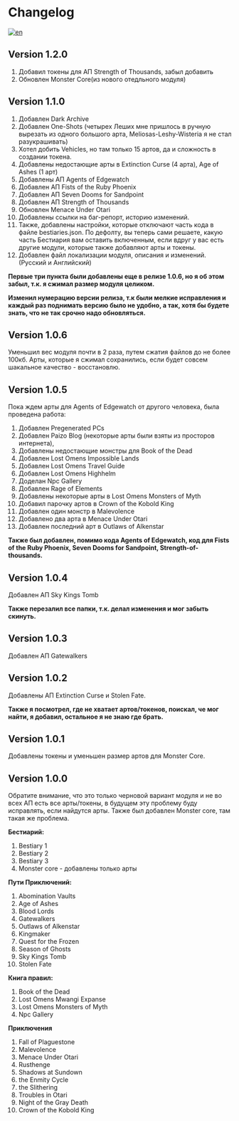 # Changelog

[![en](https://img.shields.io/badge/lang-en-red.svg)](https://github.com/Metofay/Pathfinder-2e-Bestiary-Token-Pack/blob/master/Changelog-en.md)

## Version 1.2.0
1. Добавил токены для АП Strength of Thousands, забыл добавить
2. Обновлен Monster Core(из нового отедльного модуля)

## Version 1.1.0
1. Добавлен Dark Archive
2. Добавлен One-Shots (четырех Леших мне пришлось в ручную вырезать из одного большого арта, Meliosas-Leshy-Wisteria я не стал разукрашивать)
3. Хотел добить Vehicles, но там только 15 артов, да и сложность в создании токена.
4. Добавлены недостающие арты в Extinction Curse (4 арта), Age of Ashes (1 арт)
5. Добавлены АП Agents of Edgewatch
6. Добавлен АП Fists of the Ruby Phoenix
7. Добавлен АП Seven Dooms for Sandpoint
8. Добавлен АП Strength of Thousands
9. Обновлен Menace Under Otari
10. Добавлены ссылки на баг-репорт, историю изменений.
11. Также, добавлены настройки, которые отключают часть кода в файле bestiaries.json. По дефолту, вы теперь сами решаете, какую часть Бестиария вам оставить включенным, если вдруг у вас есть другие модули, которые также добавляют арты и токены.
12. Добавлен файл локализации модуля, описания и изменений. (Русский и Английский)

<b>Первые три пункта были добавлены еще в релизе 1.0.6, но я об этом забыл, т.к. я сжимал размер модуля целиком.</b>

<b>Изменил нумерацию версии релиза, т.к были мелкие исправления и каждый раз поднимать версию было не удобно, а так, хотя бы будете знать, что не так срочно надо обновляться.</b>

## Version 1.0.6
Уменьшил вес модуля почти в 2 раза, путем сжатия файлов до не более 100кб. Арты, которые я сжимал сохранились, если будет совсем шакальное качество - восстановлю.

## Version 1.0.5
Пока ждем арты для Agents of Edgewatch от другого человека, была проведена работа:

1. Добавлен Pregenerated PCs
2. Добавлен Paizo Blog (некоторые арты были взяты из просторов интернета),
3. Добавлены недостающие монстры для Book of the Dead
4. Добавлен Lost Omens Impossible Lands
5. Добавлен Lost Omens Travel Guide
6. Добавлен Lost Omens Highhelm
7. Доделан Npc Gallery
8. Добавлен Rage of Elements
9. Добавлены некоторые арты в Lost Omens Monsters of Myth
10. Добавил парочку артов в Crown of the Kobold King
11. Добавлен один монстр в Malevolence
12. Добавлено два арта в Menace Under Otari
13. Добавлен последний арт в Outlaws of Alkenstar

<b>Также был добавлен, помимо кода Agents of Edgewatch, код для Fists of the Ruby Phoenix, Seven Dooms for Sandpoint, Strength-of-thousands.</b>

## Version 1.0.4
Добавлен АП Sky Kings Tomb

<b>Также перезалил все папки, т.к. делал изменения и мог забыть скинуть.</b>

## Version 1.0.3
Добавлен АП Gatewalkers

## Version 1.0.2
Добавлены АП Extinction Curse и Stolen Fate.

<b>Также я посмотрел, где не хватает артов/токенов, поискал, че мог найти, я добавил, остальное я не знаю где брать.</b>

## Version 1.0.1
Добавлены токены и уменьшен размер артов для Monster Core.

## Version 1.0.0
Обратите внимание, что это только черновой вариант модуля и не во всех АП есть все арты/токены, в будущем эту проблему буду исправлять, если найдутся арты. Также был добавлен Monster core, там такая же проблема.

<b>Бестиарий:</b>

1. Bestiary 1
2. Bestiary 2
3. Bestiary 3
4. Monster core - добавлены только арты

<b>Пути Приключений:</b>

1. Abomination Vaults
2. Age of Ashes
3. Blood Lords
4. Gatewalkers
5. Outlaws of Alkenstar
6. Kingmaker
7. Quest for the Frozen
8. Season of Ghosts
9. Sky Kings Tomb
10. Stolen Fate

<b>Книга правил:</b>

1. Book of the Dead
2. Lost Omens Mwangi Expanse
3. Lost Omens Monsters of Myth
4. Npc Gallery

<b>Приключения</b>

1. Fall of Plaguestone
2. Malevolence
3. Menace Under Otari
4. Rusthenge
5. Shadows at Sundown
6. the Enmity Cycle
7. the Slithering
8. Troubles in Otari
9. Night of the Gray Death
10. Crown of the Kobold King